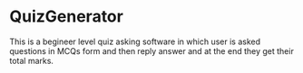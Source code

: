 # QuizGenerator
This is a begineer level quiz asking software in which user is asked questions in MCQs form and then reply answer and at the end they get their total marks.
